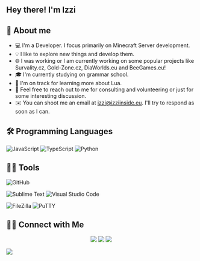 <h2>Hey there! I'm Izzi</h2>

<!-- About Me -->

## 📖 About me

* 💻 I'm a Developer. I focus primarily on Minecraft Server development.
* 💡 I like to explore new things and develop them.
* 🌐 I was working or I am currently working on some popular projects like Survality.cz, Gold-Zone.cz, DiaWorlds.eu and BeeGames.eu!
* 🎓 I'm currently studying on grammar school.
* 🌱 I'm on track for learning more about Lua. 
* 💬 Feel free to reach out to me for consulting and volunteering or just for some interesting discussion.
* ✉️ You can shoot me an email at izzi@izziinside.eu. I'll try to respond as soon as I can.

<!-- Programming Languages -->

## 🛠 Programming Languages

![JavaScript](https://img.shields.io/badge/-JavaScript-05122A?style=flat&logo=javascript)
![TypeScript](https://img.shields.io/badge/-TypeScript-05122A?style=flat&logo=typescript)
![Python](https://img.shields.io/badge/-Python-05122A?style=flat&logo=python)

<!-- Tools, which I using -->

## 👨‍💻 Tools

![GitHub](https://img.shields.io/badge/-GitHub-05122A?style=flat&logo=github)

![Sublime Text](https://img.shields.io/badge/-Sublime%20Text-05122A?style=flat&logo=sublime)
![Visual Studio Code](https://img.shields.io/badge/-Visual%20Studio%20Code-05122A?style=flat&logo=visual-studio-code)

![FileZilla](https://img.shields.io/badge/-FileZilla-05122A?style=flat&logo=filezilla)
![PuTTY](https://img.shields.io/badge/-PuTTY-05122A?style=flat&logo=putty)


## 🤝🏻 Connect with Me

<p align="center">
<a href="mailto:izzi@izziinside.eu"><img src="https://img.shields.io/badge/-Gmail-D14836?style=flat&logo=Gmail&logoColor=white"/></a>
<a href="https://instagram.com/adambeniak"><img src="https://img.shields.io/badge/-Instagram-E4405F?style=flat&logo=Instagram&logoColor=white"/></a>
<a href="https://beegames.eu/discord"><img src="https://img.shields.io/badge/-Discord-05122A?style=flat&logo=discord&logoColor=white"/></a>
</p>

![](https://komarev.com/ghpvc/?username=IzziInside)
